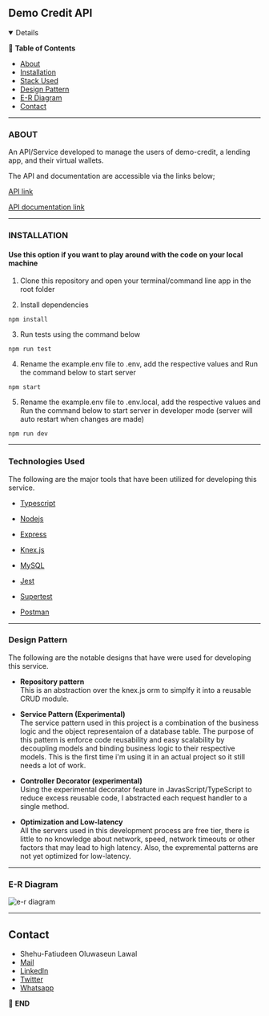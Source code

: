 
## Demo Credit API

  

  

<details  open="open">

:scroll: **Table of Contents**</summary>


<ul>

<li><a  href="#about">About</a></li>

<li>
<a  href="#installation">Installation</a>
</li>

<li><a  href="#technologies-used">Stack Used</a></li>
<li><a  href="#design-pattern">Design Pattern</a></li>
<li><a  href="#e-r-diagram">E-R Diagram</a></li>
<li><a  href="#contact">Contact</a></li>


</ul>

</li>



</ol>

</details>


---


### ABOUT

An API/Service developed to manage the users of demo-credit, a lending app, and their virtual wallets. 

 The API and documentation are accessible via the links below;

[API link](https://shehufatiudeen-lendsqr-be-test.herokuapp.com/)

[API documentation link](https://documenter.getpostman.com/view/18528397/2s83zjqN7Z)

---

### INSTALLATION

  

  

#### Use this option if you want to play around with the code on your local machine

  

1. Clone this repository and open your terminal/command line app in the root folder

2. Install dependencies

```npm install ```

3. Run tests using the command below

```npm run test```


4. Rename the example.env file to .env, add the respective values and Run the command below to start server

```npm start```

5. Rename the example.env file to .env.local, add the respective values and Run the command below to start server in developer mode (server will auto restart when changes are made)

```npm run dev```

---

  

  
  

### Technologies Used

  

The following are the major tools that have been utilized for developing this service.

  

*  [Typescript](https://www.typescriptlang.org)

  

*  [Nodejs](https://nodejs.org/en/)

  

*  [Express](https://expressjs.com)

  

*  [Knex.js](https://knexjs.org/)

*  [MySQL](https://mysql.com/)


*  [Jest](https://jestjs.io/)


  

*  [Supertest](https://www.npmjs.com/package/supertest)

  
  

*  [Postman](https://www.postman.com/)

---

### Design Pattern

The following are the notable designs that have were used for developing this service.

* <b>Repository pattern</b>
  <br>
  This is an abstraction over the knex.js orm to simplfy it into a reusable CRUD module.

* <b>Service Pattern (Experimental)</b>
  <br>
  The service pattern used in this project is a combination of the business logic and the object representaion of a database table. The purpose of this pattern is enforce code reusability and easy scalability by decoupling models and binding business logic to their respective models. This is the first time i'm using it in an actual project so it still needs a lot of work.

* <b>Controller Decorator (experimental)</b>
  <br>
  Using the experimental decorator feature in JavasScript/TypeScript to reduce excess reusable code, I abstracted each request handler to a single method. 

* <b>Optimization and Low-latency</b>
  <br>
  All the servers used in this development process are free tier, there is little to no knowledge about network, speed, network timeouts or other factors that may lead to high latency. Also, the expremental patterns are not yet optimized for low-latency.



---

### E-R Diagram

![e-r diagram](./E-R-diagram.png)



---

  <!-- CONTACT -->

## Contact

  

*   Shehu-Fatiudeen Oluwaseun Lawal 
*   [Mail](mailto:shehufatiudeen@gmail.com)
*   [LinkedIn](https://linkedin.com/in/fatiudeen/)
*   [Twitter](https://twitter.com/fatiudeen_)
*   [Whatsapp](https://wa.me/2348061316131)

:scroll: **END**